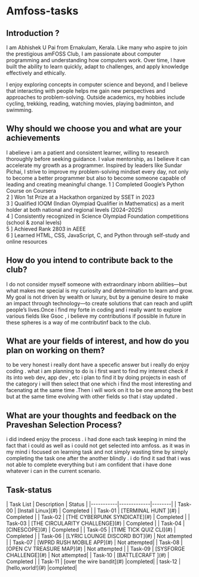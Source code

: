 <h1>Amfoss-tasks</h1>
<h2>Introduction ?<br></h2>
I am Abhishek U Pai from Ernakulam, Kerala. Like many who aspire to join the prestigious amFOSS Club, I am passionate about computer programming and understanding how computers work. Over time, I have built the ability to learn quickly, adapt to challenges, and apply knowledge effectively and ethically.

I enjoy exploring concepts in computer science and beyond, and I believe that interacting with people helps me gain new perspectives and approaches to problem-solving. Outside academics, my hobbies include cycling, trekking, reading, watching movies, playing badminton, and swimming.
<h2>Why should we choose you and what are your achievements</h2>
I abelieve i am a patient and consistent learner, willing to research thoroughly before seeking guidance. I value mentorship, as I believe it can accelerate my growth as a programmer. Inspired by leaders like Sundar Pichai, I strive to improve my problem-solving mindset every day, not only to become a better programmer but also to become someone capable of leading and creating meaningful change.
1 ] Completed Google’s Python Course on Coursera<BR>
2 ] Won 1st Prize at a Hackathon organized by SSET in 2023<BR>
3 ] Qualified IOQM (Indian Olympiad Qualifier in Mathematics) as a merit holder at both      national and regional levels (2024–2025)<BR>
4 ] Consistently recognized in Science Olympiad Foundation competitions (school & zonal      levels)<BR>
5 ] Achieved Rank 2803 in AEEE<BR>
6 ] Learned HTML, CSS, JavaScript, C, and Python through self-study and online resources
<H2>How do you intend to contribute back to the club?</H2>
I do not consider myself someone with extraordinary inborn abilities—but what makes me special is my curiosity and determination to learn and grow. My goal is not driven by wealth or luxury, but by a genuine desire to make an impact through technology—to create solutions that can reach and uplift people’s lives.Once i find  my forte in coding  and i really want to explore various fields like Gsoc , i believe my contributions if possible in future in these spheres is a way of me contributinf back to the club. 
<h2>What are your fields of interest, and how do you plan on working on them?</h2>
to be very honest i really dont have a specefic answer but i really do enjoy coding . what i am planning to do is i first want to find my interest check if its into web dev, app dev , etc i plan to find it by doing projects in eash of the category i will then select that one which i find the most interesting and facenating at the same time .Then i will work on it to be one among the best but at the same time evolving with other fields so that i stay updated .
<h2>What are your thoughts and feedback on the Praveshan Selection Process?</h2>
i did indeed enjoy the process . i had done each task keeping in mind the fact that i could as well as i could not get selected into amfoss. as it was in my mind i focused on learning task and not simply wasting time by simply completing the task one after the another blindly . i do find it sad that i was not able to complete everything but i am confident that i have done whatever i can in the current scenario. 
<H2>Task-status</H2>
| Task List | Description | Status |
|-----------|-------------|--------|
| Task-00   | [Install Linux](#) | Completed |
| Task-01   | [TERMINAL HUNT ](#) | Completed |
| Task-02   | [THE CYBERPUNK SYNDICATE](#) | Completed |
| Task-03   | [THE CIRCULARITY CHALLENGE](#) | Completed |
| Task-04   | [CINESCOPE](#) | Completed |
| Task-05   | [TIME TICK QUIZ CLI](#) | Completed |
| Task-06   | [LYRIC LOUNGE DISCORD BOT](#) | Not attempted |
| Task-07   | [WPRD RUSH MOBILE APP](#) | Not attempted|
| Task-08   | [OPEN CV TREASURE MAP](#) | Not attempted |
| Task-09   | [SYSFORGE CHALLENGE](#) | Not attempted|
| Task-10   | [BATTLECRAFT ](#) | Completed |
| Task-11   | [over the wire bandit](#) |completed|
| task-12   | [hello,world!](#) |completed|
